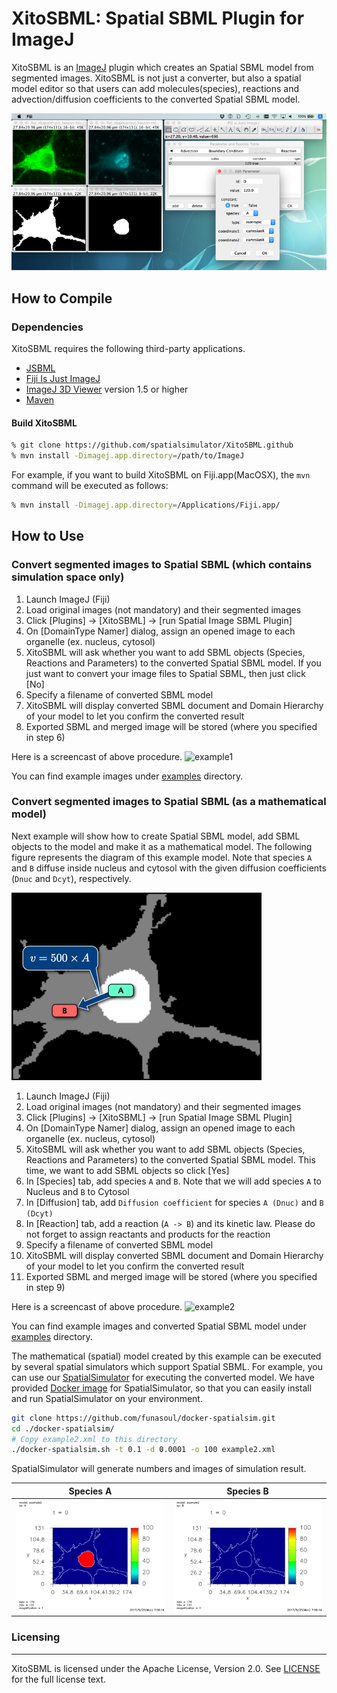 XitoSBML: Spatial SBML Plugin for ImageJ
======================
XitoSBML is an [ImageJ](https://imagej.net/Welcome) plugin which creates an Spatial SBML model from segmented images.
XitoSBML is not just a converter, but also a spatial model editor so that users can add molecules(species), reactions and advection/diffusion coefficients to the converted Spatial SBML model.

![XitoSBML](./screenshots/xitosbml.png "XitoSBML: Spatial SBML Plugin for ImageJ")

How to Compile
------------------
### Dependencies
XitoSBML requires the following third-party applications.

+ [JSBML](http://sbml.org/Software/JSBML "JSBML")
+ [Fiji Is Just ImageJ](http://fiji.sc/Fiji "Fiji Is Just ImageJ")
+ [ImageJ 3D Viewer](http://3dviewer.neurofly.de/ "ImageJ 3D Viewer") version 1.5 or higher
+ [Maven](https://maven.apache.org/ "Maven")


#### Build XitoSBML
```sh
% git clone https://github.com/spatialsimulator/XitoSBML.github
% mvn install -Dimagej.app.directory=/path/to/ImageJ
```
For example, if you want to build XitoSBML on Fiji.app(MacOSX), the `mvn` command will be executed as follows:
```sh
% mvn install -Dimagej.app.directory=/Applications/Fiji.app/
```

How to Use
-------------------
### Convert segmented images to Spatial SBML (which contains simulation space only)
1. Launch ImageJ (Fiji)
2. Load original images (not mandatory) and their segmented images
3. Click [Plugins] -> [XitoSBML] -> [run Spatial Image SBML Plugin]
4. On [DomainType Namer] dialog, assign an opened image to each organelle (ex. nucleus, cytosol)
5. XitoSBML will ask whether you want to add SBML objects (Species, Reactions and Parameters) to the converted Spatial SBML model. If you just want to convert your image files to Spatial SBML, then just click [No]
6. Specify a filename of converted SBML model
7. XitoSBML will display converted SBML document and Domain Hierarchy of your model to let you confirm the converted result
8. Exported SBML and merged image will be stored (where you specified in step 6)

Here is a screencast of above procedure.
![example1](./screenshots/example1.gif "Convert segmented images to Spatial SBML")

You can find example images under [examples](https://github.com/spatialsimulator/XitoSBML/tree/master/examples) directory.

### Convert segmented images to Spatial SBML (as a mathematical model)
Next example will show how to create Spatial SBML model, add SBML objects to the model and make it as a mathematical model. The following figure represents the diagram of this example model. Note that species `A` and `B` diffuse inside nucleus and cytosol with the given diffusion coefficients (`Dnuc` and `Dcyt`), respectively.

![diagram of example2](./screenshots/example2.png "Diagram of example model 2")

1. Launch ImageJ (Fiji)
2. Load original images (not mandatory) and their segmented images
3. Click [Plugins] -> [XitoSBML] -> [run Spatial Image SBML Plugin]
4. On [DomainType Namer] dialog, assign an opened image to each organelle (ex. nucleus, cytosol)
5. XitoSBML will ask whether you want to add SBML objects (Species, Reactions and Parameters) to the converted Spatial SBML model. This time, we want to add SBML objects so click [Yes]
6. In [Species] tab, add species `A` and `B`. Note that we will add species `A` to Nucleus and `B` to Cytosol
7. In [Diffusion] tab, add `Diffusion coefficient` for species `A (Dnuc)` and `B (Dcyt)`
8. In [Reaction] tab, add a reaction (`A -> B`) and its kinetic law. Please do not forget to assign reactants and products for the reaction
9. Specify a filename of converted SBML model
10. XitoSBML will display converted SBML document and Domain Hierarchy of your model to let you confirm the converted result
11. Exported SBML and merged image will be stored (where you specified in step 9)

Here is a screencast of above procedure.
![example2](./screenshots/example2.gif "Convert segmented images to Spatial SBML")

You can find example images and converted Spatial SBML model under [examples](https://github.com/spatialsimulator/XitoSBML/tree/master/examples) directory.

The mathematical (spatial) model created by this example can be executed by several spatial simulators which support Spatial SBML. For example, you can use our [SpatialSimulator](https://github.com/spatialsimulator) for executing the converted model. We have provided [Docker image](https://github.com/funasoul/docker-spatialsim) for SpatialSimulator, so that you can easily install and run SpatialSimulator on your environment.

```sh
git clone https://github.com/funasoul/docker-spatialsim.git
cd ./docker-spatialsim/
# Copy example2.xml to this directory
./docker-spatialsim.sh -t 0.1 -d 0.0001 -o 100 example2.xml
```

SpatialSimulator will generate numbers and images of simulation result.

Species A             |  Species B
:-------------------------:|:-------------------------:
![example2 species A](./screenshots/example2_a.gif "Simulation result of example2.xml (species A)") | ![example2 species B](./screenshots/example2_b.gif "Simulation result of example2.xml (species B)")

### Licensing
------------------
XitoSBML is licensed under the Apache License, Version 2.0. See [LICENSE](https://github.com/spatialsimulator/XitoSBML/blob/master/LICENSE-2.0.txt) for the full license text.
